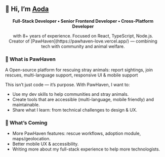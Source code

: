 ## 👋 Hi, I’m [Aoda](https://aoda.vercel.app)

<p align="center">
  <strong>Full-Stack Developer • Senior Frontend Developer • Cross-Platform Developer</strong>
</p>

<p align="center">
  with 8+ years of experience. Focused on React, TypeScript, Node.js. Creator of [PawHaven](https://pawhaven-love.vercel.app/) — combining tech with community and animal welfare.  

### 🌱 What is PawHaven
A Open-source platform for rescuing stray animals: report sightings, join rescues, multi-language support, responsive UI & mobile support 

This isn’t just code — it’s purpose. With PawHaven, I want to:

- Use my dev skills to help communities and stray animals.  
- Create tools that are accessible (multi-language, mobile friendly) and maintainable.  
- Share what I learn: from technical challenges to design & UX.  

### 🔭 What’s Coming

- More PawHaven features: rescue workflows, adoption module, maps/geolocation.  
- Better mobile UX & accessibility.  
- Writing more about my full-stack experience to help more technologists.
